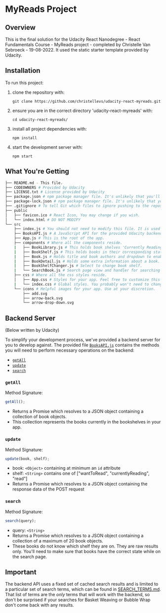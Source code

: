 # MyReads Project

## Overview

This is the final solution for the Udacity React Nanodegree - React Fundamentals Course - MyReads project - completed by Christelle Van Sebroeck - 19-08-2022.
It used the static starter template provided by Udacity.

## Installation

To run this project:

1. clone the repository with:

   `git clone https://github.com/christellevs/udacity-react-myreads.git`

2. ensure you are in the correct directory 'udacity-react-myreads' with:

   `cd udacity-react-myreads/`

3. install all project dependencies with:

   `npm install`

4. start the development server with:

   `npm start`

## What You're Getting

```bash
├── README.md - This file.
├── CODEOWNERS # Provided by Udacity
├── LICENSE.txt # License provided by Udacity
├── package.json # npm package manager file. It's unlikely that you'll need to modify this.
├── package-lock.json # npm package manager file. It's unlikely that you'll need to modify this.
├── .gitignore # To tell Git which files to ignore pushing to the repository.
├── public
│   ├── favicon.ico # React Icon, You may change if you wish.
│   └── index.html # DO NOT MODIFY
└── src
    ├── index.js # You should not need to modify this file. It is used for DOM rendering only.
    ├── BooksAPI.js # A JavaScript API for the provided Udacity backend.
    ├── App.js # This is the root of the app.
    ├── components # Where all the components reside.
    |   ├── BookLibrary.js # This holds book shelves 'Currently Reading', 'Want to Read' and 'Read'.
    |   ├── BookShelf.js # This holds books in their corresponding states.
    |   ├── Book.js # Holds title and book authors and dropdown to enable changing of shelf.
    |   ├── BookDetail.js # Holds some extra information about a book. E.g. page count.
    |   ├── BookShelfChanger.js # Select to change book shelf.
    |   └── SearchBook.js # Search page view and handler for searching books.
    ├── css # Where all the css styles reside.
    │   ├── App.css # Styles for your app. Feel free to customize this as you desire.
    |   └── index.css # Global styles. You probably won't need to change anything here.
    └── icons # Helpful images for your app. Use at your discretion.
        ├── add.svg
        ├── arrow-back.svg
        └── arrow-drop-down.svg
```

## Backend Server

(Below written by Udacity)

To simplify your development process, we've provided a backend server for you to develop against. The provided file [`BooksAPI.js`](src/BooksAPI.js) contains the methods you will need to perform necessary operations on the backend:

- [`getAll`](#getall)
- [`update`](#update)
- [`search`](#search)

### `getAll`

Method Signature:

```js
getAll();
```

- Returns a Promise which resolves to a JSON object containing a collection of book objects.
- This collection represents the books currently in the bookshelves in your app.

### `update`

Method Signature:

```js
update(book, shelf);
```

- book: `<Object>` containing at minimum an `id` attribute
- shelf: `<String>` contains one of ["wantToRead", "currentlyReading", "read"]
- Returns a Promise which resolves to a JSON object containing the response data of the POST request

### `search`

Method Signature:

```js
search(query);
```

- query: `<String>`
- Returns a Promise which resolves to a JSON object containing a collection of a maximum of 20 book objects.
- These books do not know which shelf they are on. They are raw results only. You'll need to make sure that books have the correct state while on the search page.

## Important

The backend API uses a fixed set of cached search results and is limited to a particular set of search terms, which can be found in [SEARCH_TERMS.md](SEARCH_TERMS.md). That list of terms are the _only_ terms that will work with the backend, so don't be surprised if your searches for Basket Weaving or Bubble Wrap don't come back with any results.

